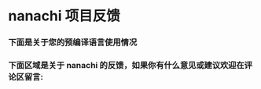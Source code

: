 # nanachi 项目反馈

### 下面是关于您的预编译语言使用情况

<script type="text/javascript" src="https://www.websitegoodies.com/poll.php?id=116285"></script>
<script >
    // 修改提交按钮文案为中文
    document.addEventListener("DOMContentLoaded", function(){
      const els = document.querySelectorAll('form div[align="center"] *');
      if(els.length > 2){
          var button1 = els[0]
          var button2 = els[els.length-1];
          button1.value = "提交投票";
          button1.style.backgroundColor = "#1890ff";
          button1.style.color = "white";
          button1.style.padding = "2px 8px";
          button1.style.cursor = "pointer";
          button2.innerHTML = '查看结果';
      }
    });
</script>

### 下面区域是关于 nanachi 的反馈，如果你有什么意见或建议欢迎在评论区留言:

<div id="gitalk-container"></div>
<link rel="stylesheet" href="https://unpkg.com/gitalk/dist/gitalk.css" />
<script src="https://unpkg.com/gitalk/dist/gitalk.min.js"></script>

<script>
  const gitalk = new Gitalk({
    clientID: "c94e12373b38435e378a",
    clientSecret: "497ad5ef73ba031b895f56cc1d73d0bf87d981d3",
    repo: "nanachi",
    owner: "RubyLouvre",
    admin: ["RubyLouvre", "xuhen"],
    id: location.pathname,
    distractionFreeMode: false
  });

gitalk.render("gitalk-container");

</script>

